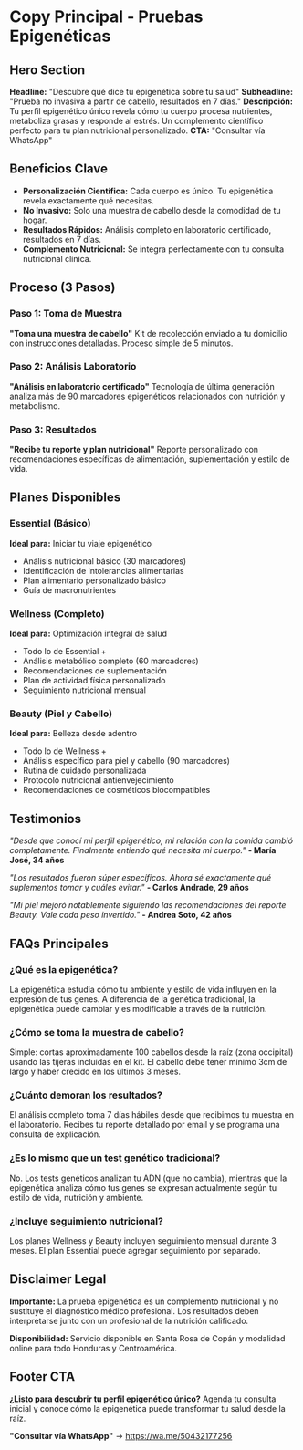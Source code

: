 # Copy Principal - Pruebas Epigenéticas

## Hero Section
**Headline:** "Descubre qué dice tu epigenética sobre tu salud"
**Subheadline:** "Prueba no invasiva a partir de cabello, resultados en 7 días."
**Descripción:** Tu perfil epigenético único revela cómo tu cuerpo procesa nutrientes, metaboliza grasas y responde al estrés. Un complemento científico perfecto para tu plan nutricional personalizado.
**CTA:** "Consultar vía WhatsApp"

## Beneficios Clave
- **Personalización Científica:** Cada cuerpo es único. Tu epigenética revela exactamente qué necesitas.
- **No Invasivo:** Solo una muestra de cabello desde la comodidad de tu hogar.
- **Resultados Rápidos:** Análisis completo en laboratorio certificado, resultados en 7 días.
- **Complemento Nutricional:** Se integra perfectamente con tu consulta nutricional clínica.

## Proceso (3 Pasos)
### Paso 1: Toma de Muestra
**"Toma una muestra de cabello"**
Kit de recolección enviado a tu domicilio con instrucciones detalladas. Proceso simple de 5 minutos.

### Paso 2: Análisis Laboratorio
**"Análisis en laboratorio certificado"**
Tecnología de última generación analiza más de 90 marcadores epigenéticos relacionados con nutrición y metabolismo.

### Paso 3: Resultados
**"Recibe tu reporte y plan nutricional"**
Reporte personalizado con recomendaciones específicas de alimentación, suplementación y estilo de vida.

## Planes Disponibles

### Essential (Básico)
**Ideal para:** Iniciar tu viaje epigenético
- Análisis nutricional básico (30 marcadores)
- Identificación de intolerancias alimentarias
- Plan alimentario personalizado básico
- Guía de macronutrientes

### Wellness (Completo)
**Ideal para:** Optimización integral de salud
- Todo lo de Essential +
- Análisis metabólico completo (60 marcadores)
- Recomendaciones de suplementación
- Plan de actividad física personalizado
- Seguimiento nutricional mensual

### Beauty (Piel y Cabello)
**Ideal para:** Belleza desde adentro
- Todo lo de Wellness +
- Análisis específico para piel y cabello (90 marcadores)
- Rutina de cuidado personalizada
- Protocolo nutricional antienvejecimiento
- Recomendaciones de cosméticos biocompatibles

## Testimonios
*"Desde que conocí mi perfil epigenético, mi relación con la comida cambió completamente. Finalmente entiendo qué necesita mi cuerpo."*
**- María José, 34 años**

*"Los resultados fueron súper específicos. Ahora sé exactamente qué suplementos tomar y cuáles evitar."*
**- Carlos Andrade, 29 años**

*"Mi piel mejoró notablemente siguiendo las recomendaciones del reporte Beauty. Vale cada peso invertido."*
**- Andrea Soto, 42 años**

## FAQs Principales

### ¿Qué es la epigenética?
La epigenética estudia cómo tu ambiente y estilo de vida influyen en la expresión de tus genes. A diferencia de la genética tradicional, la epigenética puede cambiar y es modificable a través de la nutrición.

### ¿Cómo se toma la muestra de cabello?
Simple: cortas aproximadamente 100 cabellos desde la raíz (zona occipital) usando las tijeras incluidas en el kit. El cabello debe tener mínimo 3cm de largo y haber crecido en los últimos 3 meses.

### ¿Cuánto demoran los resultados?
El análisis completo toma 7 días hábiles desde que recibimos tu muestra en el laboratorio. Recibes tu reporte detallado por email y se programa una consulta de explicación.

### ¿Es lo mismo que un test genético tradicional?
No. Los tests genéticos analizan tu ADN (que no cambia), mientras que la epigenética analiza cómo tus genes se expresan actualmente según tu estilo de vida, nutrición y ambiente.

### ¿Incluye seguimiento nutricional?
Los planes Wellness y Beauty incluyen seguimiento mensual durante 3 meses. El plan Essential puede agregar seguimiento por separado.

## Disclaimer Legal
**Importante:** La prueba epigenética es un complemento nutricional y no sustituye el diagnóstico médico profesional. Los resultados deben interpretarse junto con un profesional de la nutrición calificado.

**Disponibilidad:** Servicio disponible en Santa Rosa de Copán y modalidad online para todo Honduras y Centroamérica.

## Footer CTA
**¿Listo para descubrir tu perfil epigenético único?**
Agenda tu consulta inicial y conoce cómo la epigenética puede transformar tu salud desde la raíz.

**"Consultar vía WhatsApp"** → https://wa.me/50432177256